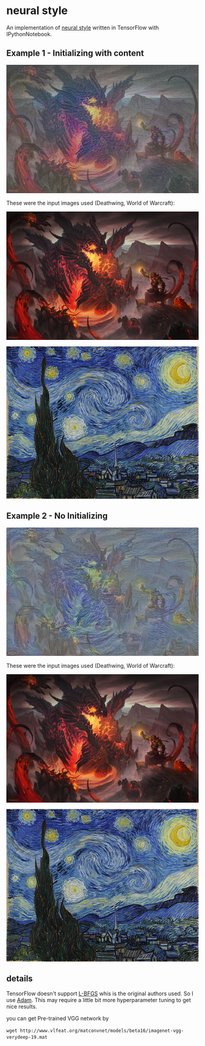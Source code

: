 # neural style

An implementation of [neural style][paper] written in TensorFlow with IPythonNotebook.

## Example 1 - Initializing with content

![output](images/output_deathwing_initial.jpg)

These were the input images used (Deathwing, World of Warcraft):

![input-content](images/deathwing.jpg)

![input-style](images/style1.jpg)

## Example 2 - No Initializing

![output](images/output_deathwing.jpg)

These were the input images used (Deathwing, World of Warcraft):

![input-content](images/deathwing.jpg)

![input-style](images/style1.jpg)

## details

TensorFlow doesn't support [L-BFGS][l-bfgs] whis is the original authors used.
So I use [Adam][adam]. This may require a little bit more hyperparameter tuning to get nice results.

you can get Pre-trained VGG network by

`wget http://www.vlfeat.org/matconvnet/models/beta16/imagenet-vgg-verydeep-19.mat`

[paper]: http://arxiv.org/pdf/1508.06576v2.pdf
[l-bfgs]: https://en.wikipedia.org/wiki/Limited-memory_BFGS
[adam]: http://arxiv.org/abs/1412.6980
